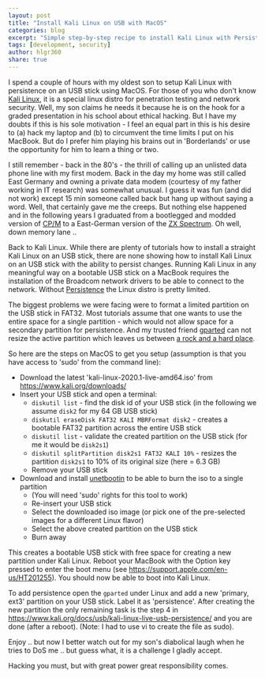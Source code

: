 ```yaml
---
layout: post
title: "Install Kali Linux on USB with MacOS"
categories: blog
excerpt: "Simple step-by-step recipe to install Kali Linux with Persistence using MacOS"
tags: [development, security]
author: hlgr360
share: true
---
```


I spend a couple of hours with my oldest son to setup Kali Linux with persistence on an USB stick using MacOS. For those of you who don't know [Kali Linux](https://www.kali.org), it is a special linux distro for penetration testing and network security. Well, my son claims he needs it because he is on the hook for a graded presentation in his school about ethical hacking. But I have my doubts if this is his sole motivation - I feel an equal part in this is his desire to (a) hack my laptop and (b) to circumvent the time limits I put on his MacBook. But do I prefer him playing his brains out in 'Borderlands' or use the opportunity for him to learn a thing or two. 

I still remember - back in the 80's - the thrill of calling up an unlisted data phone line with my first modem. Back in the day my home was still called East Germany and owning a private data modem (courtesy of my father working in IT research) was somewhat unusual. I guess it was fun (and did not work) except 15 min someone called back but hang up without saying a word. Well, that certainly gave me the creeps. But nothing else happened and in the following years I graduated from a bootlegged and modded version of [CP/M](https://en.wikipedia.org/wiki/CP/M) to a East-German version of the [ZX Spectrum](https://de.wikipedia.org/wiki/Spectral_(Heimcomputer)). Oh well, down memory lane ..

Back to Kali Linux. While there are plenty of tutorials how to install a straight Kali Linux on an USB stick, there are none showing how to install Kali Linux on an USB stick with the ability to persist changes. Running Kali Linux in any meaningful way on a bootable USB stick on a MacBook requires the installation of the Broadcom network drivers to be able to connect to the network. Without [Persistence](https://www.kali.org/docs/usb/kali-linux-live-usb-persistence/) the Linux distro is pretty limited.

The biggest problems we were facing were to format a limited partition on the USB stick in FAT32. Most tutorials assume that one wants to use the entire space for a single partition - which would not allow space for a secondary partition for persistence. And my trusted friend [gparted](https://gparted.org) can not resize the active partition which leaves us between [a rock and a hard place](https://en.wikipedia.org/wiki/Between_a_Rock_and_a_Hard_Place).

So here are the steps on MacOS to get you setup (assumption is that you have access to 'sudo' from the command line):

* Download the latest 'kali-linux-2020.1-live-amd64.iso' from <https://www.kali.org/downloads/>
* Insert your USB stick and open a terminal: 
    * `diskutil list` - find the disk id of your USB stick (in the following we assume `disk2` for my 64 GB USB stick)
    * `diskutil eraseDisk FAT32 KALI MBRFormat disk2` - creates a bootable FAT32 partition across the entire USB stick
    * `diskutil list` - validate the created partition on the USB stick (for me it would be `disk2s1`)
    * `diskutil splitPartition disk2s1 FAT32 KALI 10%` - resizes the partition `disk2s1` to 10% of its original size (here = 6.3 GB)
    * Remove your USB stick
* Download and install [unetbootin](https://unetbootin.github.io) to be able to burn the iso to a single partition
    * (You will need 'sudo' rights for this tool to work)
    * Re-insert your USB stick
    * Select the downloaded iso image (or pick one of the pre-selected images for a different Linux flavor)
    * Select the above created partition on the USB stick
    * Burn away

This creates a bootable USB stick with free space for creating a new partition under Kali Linux. Reboot your MacBook with the Option key pressed to enter the boot menu (see <https://support.apple.com/en-us/HT201255>). You should now be able to boot into Kali Linux.

To add persistence open the `gparted` under Linux and add a new 'primary, ext3' partition on your USB stick. Label it as 'persistence'. After creating the new partition the only remaining task is the step 4 in <https://www.kali.org/docs/usb/kali-linux-live-usb-persistence/> and you are done (after a reboot). (Note: I had to use vi to create the file as sudo).

Enjoy .. but now I better watch out for my son's diabolical laugh when he tries to DoS me .. but guess what, it is a challenge I gladly accept.

Hacking you must, but with great power great responsibility comes.